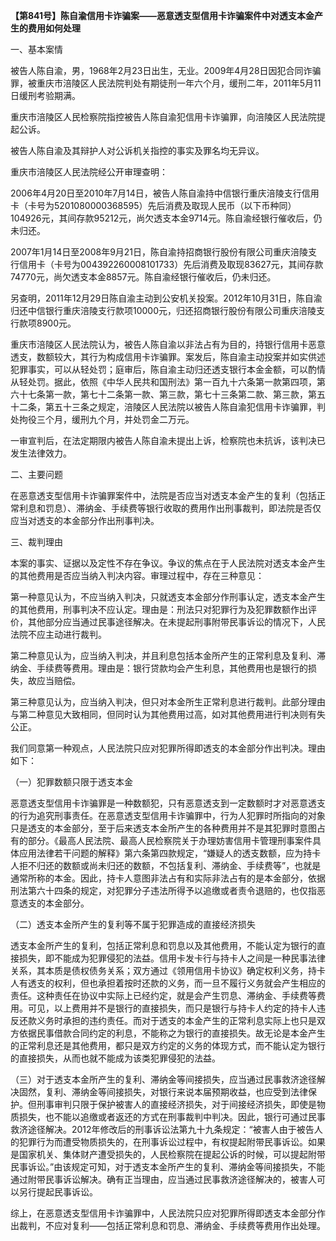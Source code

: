 **【第841号】陈自渝信用卡诈骗案——恶意透支型信用卡诈骗案件中对透支本金产生的费用如何处理**

一、基本案情

被告人陈自渝，男，1968年2月23日出生，无业。2009年4月28日因犯合同诈骗罪，被重庆市涪陵区人民法院判处有期徒刑一年六个月，缓刑二年，2011年5月11日缓刑考验期满。

重庆市涪陵区人民检察院指控被告人陈自渝犯信用卡诈骗罪，向涪陵区人民法院提起公诉。

被告人陈自渝及其辩护人对公诉机关指控的事实及罪名均无异议。

重庆市涪陵区人民法院经公开审理查明：

2006年4月20日至2010年7月14日，被告人陈自渝持中信银行重庆涪陵支行信用卡（卡号为5201080000368595）先后消费及取现人民币（以下币种同）104926元，其间存款95212元，尚欠透支本金9714元。陈自渝经银行催收后，仍未归还。

2007年1月14日至2008年9月21日，陈自渝持招商银行股份有限公司重庆涪陵支行信用卡（卡号为004392260008101733）先后消费及取现83627元，其间存款74770元，尚欠透支本金8857元。陈自渝经银行催收后，仍未归还。

另查明，2011年12月29日陈自渝主动到公安机关投案。2012年10月31日，陈自渝归还中信银行重庆涪陵支行款项10000元，归还招商银行股份有限公司重庆涪陵支行款项8900元。

重庆市涪陵区人民法院认为，被告人陈自渝以非法占有为目的，持银行信用卡恶意透支，数额较大，其行为构成信用卡诈骗罪。案发后，陈自渝主动投案并如实供述犯罪事实，可以从轻处罚；庭审后，陈自渝主动归还透支银行本金金额，可以酌情从轻处罚。据此，依照《中华人民共和国刑法》第一百九十六条第一款第四项，第六十七条第一款，第七十二条第一款、第三款，第七十三条第二款、第三款，第五十二条，第五十三条之规定，涪陵区人民法院以被告人陈自渝犯信用卡诈骗罪，判处拘役三个月，缓刑九个月，并处罚金二万元。

一审宣判后，在法定期限内被告人陈自渝未提出上诉，检察院也未抗诉，该判决已发生法律效力。

二、主要问题

在恶意透支型信用卡诈骗罪案件中，法院是否应当对透支本金产生的复利（包括正常利息和罚息）、滞纳金、手续费等银行收取的费用作出刑事裁判，即法院是否仅应当对透支的本金部分作出刑事判决。

三、裁判理由

本案的事实、证据以及定性不存在争议。争议的焦点在于人民法院对透支本金产生的其他费用是否应当纳入判决内容。审理过程中，存在三种意见：

第一种意见认为，不应当纳入判决，只就透支本金部分作刑事认定，透支本金产生的其他费用，刑事判决不应认定。理由是：刑法只对犯罪行为及犯罪数额作出评价，其他部分应当通过民事途径解决。在未提起刑事附带民事诉讼的情况下，人民法院不应主动进行裁判。

第二种意见认为，应当纳入判决，并且利息包括本金所产生的正常利息及复利、滞纳金、手续费等费用。理由是：银行贷款均会产生利息，其他费用也是银行的损失，故应当赔偿。

第三种意见认为，应当纳入判决，但只对本金所生正常利息进行裁判。此部分理由与第二种意见大致相同，但同时认为其他费用过高，如对其他费用进行判决则有失公正。

我们同意第一种观点，人民法院只应对犯罪所得即透支的本金部分作出判决。理由如下：

（一）犯罪数额只限于透支本金

恶意透支型信用卡诈骗罪是一种数额犯，只有恶意透支到一定数额时才对恶意透支的行为追究刑事责任。在恶意透支型信用卡诈骗罪中，行为人犯罪时所指向的对象只是透支的本金部分，至于后来透支本金所产生的各种费用并不是其犯罪时意图占有的部分。《最高人民法院、最高人民检察院关于办理妨害信用卡管理刑事案件具体应用法律若干问题的解释》第六条第四款规定，“嫌疑人的透支数额，应为持卡人拒不归还的数额或尚未归还的数额，不包括复利、滞纳金、手续费等”，也就是通常所称的本金。因此，持卡人意图非法占有和实际非法占有的是本金部分，依据刑法第六十四条的规定，对犯罪分子违法所得予以追缴或者责令退赔的，也仅指恶意透支的本金部分。

（二）透支本金所产生的复利等不属于犯罪造成的直接经济损失

透支本金所产生的复利，包括正常利息和罚息以及其他费用，不能认定为银行的直接损失，即不能成为犯罪侵犯的法益。信用卡发卡行与持卡人之间是一种民事法律关系，其本质是债权债务关系；双方通过《领用信用卡协议》确定权利义务，持卡人有透支的权利，但也承担着按时还款的义务，而一旦不履行义务就会产生相应的责任。这种责任在协议中实际上已经约定，就是会产生罚息、滞纳金、手续费等费用。可见，以上费用并不是银行的直接损失，而只是银行与持卡人约定的持卡人违反还款义务时承担的违约责任。而对于透支的本金产生的正常利息实际上也只是双方依据民事借款合同约定的利息，不能称之为银行的直接损失。故无论是本金产生的正常利息还是其他费用，都只是双方约定的义务的体现方式，而不能认定为银行的直接损失，从而也就不能成为该类犯罪侵犯的法益。

（三）对于透支本金所产生的复利、滞纳金等间接损失，应当通过民事救济途径解决固然，复利、滞纳金等间接损失，对银行来说本届预期收益，也应受到法律保护。但刑事审判只限于保护被害人的直接经济损失，对于间接经济损失，即使是物质损失，也不能以追缴或者返还的方式在刑事裁判中判决。因此，银行可通过民事救济途径解决。2012年修改后的刑事诉讼法第九十九条规定：“被害人由于被告人的犯罪行为而遭受物质损失的，在刑事诉讼过程中，有权提起附带民事诉讼。如果是国家机关、集体财产遭受损失的，人民检察院在提起公诉的时候，可以提起附带民事诉讼。”由该规定可知，对于透支本金所产生的复利、滞纳金等间接损失，不能通过附带民事诉讼解决。确有正当理由，应当通过民事救济途径解决的，被害人可以另行提起民事诉讼。

综上，在恶意透支型信用卡诈骗罪中，人民法院只应对犯罪所得即透支本金部分作出裁判，不应对复利——包括正常利息和罚息、滞纳金、手续费等费用作出处理。